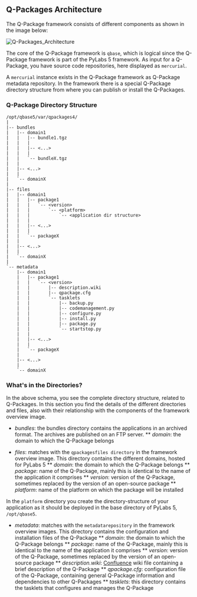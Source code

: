 [Confluence]: http://www.atlassian.com/software/confluence/
[imgQPArch]: images/qpackages/qp5_architecture.gif


## Q-Packages Architecture

The Q-Package framework consists of different components as shown in the image below:

![Q-Packages_Architecture][imgQPArch]

The core of the Q-Package framework is `qbase`, which is logical since the Q-Package framework is part of the PyLabs 5 framework.
As input for a Q-Package, you have source code repositories, here displayed as `mercurial`. 

A `mercurial` instance exists in the Q-Package framework as Q-Package metadata repository. In the framework there is a special Q-Package directory structure from where you can publish or install the Q-Packages.


### Q-Package Directory Structure

    /opt/qbase5/var/qpackages4/
    |
    |-- bundles
    |   |-- domain1
    |   |   |-- bundle1.tgz
    |   |   |
    |   |   |-- <...>
    |   |   |
    |   |   `-- bundleX.tgz
    |   |
    |   |-- <...>
    |   |
    |   `-- domainX
    |
    |-- files
    |   |-- domain1
    |   |   |-- package1
    |   |   |   `-- <version>
    |   |   |       `-- <platform>
    |   |   |           `-- <application dir structure>
    |   |   |
    |   |   |-- <...>
    |   |   |
    |   |   `-- packageX
    |   |
    |   |-- <...>
    |   |
    |   `-- domainX
    |
    `-- metadata
        |-- domain1
        |   |-- package1
        |   |   `-- <version>
        |   |       |-- description.wiki
        |   |       |-- qpackage.cfg
        |   |       `-- tasklets
        |   |           |-- backup.py
        |   |           |-- codemanagement.py
        |   |           |-- configure.py
        |   |           |-- install.py
        |   |           |-- package.py
        |   |           `-- startstop.py
        |   |
        |   |-- <...>
        |   |
        |   `-- packageX
        |
        |-- <...>
        |
        `-- domainX


### What's in the Directories?
In the above schema, you see the complete directory structure, related to Q-Packages. In this section you find the details of the different directories and files, also with their relationship with the components of the framework overview image.

* *bundles*: the bundles directory contains the applications in an archived format. The archives are published on an FTP server.
** *domain*: the domain to which the Q-Package belongs

* *files*: matches with the `qpackagesfiles directory` in the framework overview image. This directory contains the different domains, hosted for PyLabs 5
** *domain*: the domain to which the Q-Package belongs
** *package*: name of the Q-Package, mainly this is identical to the name of the application it comprises
** *version*: version of the Q-Package, sometimes replaced by the version of an open-source package
** *platform*: name of the platform on which the package will be installed

In the `platform` directory you create the directory-structure of your application as it should be deployed in the base directory of PyLabs 5, `/opt/qbase5`.

* *metadata*: matches with the `metadatarepository` in the framework overview images. This directory contains the configuration and installation files of the Q-Package
** *domain*: the domain to which the Q-Package belongs
** *package*: name of the Q-Package, mainly this is identical to the name of the application it comprises
** *version*: version of the Q-Package, sometimes replaced by the version of an open-source package
** *description.wiki*: [Confluence][] wiki file containing a brief description of the Q-Package
** *qpackage.cfg*: configuration file of the Q-Package, containing general Q-Package information and dependencies to other Q-Packages
** *tasklets*: this directory contains the tasklets that configures and manages the Q-Package